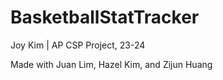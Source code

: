 # BasketballStatTracker
Joy Kim | AP CSP Project, 23-24

Made with Juan Lim, Hazel Kim, and Zijun Huang

